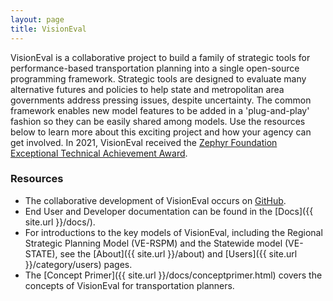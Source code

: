 ```yaml
---
layout: page
title: VisionEval
---
```



VisionEval is a collaborative project to build a family of strategic tools for performance-based transportation planning into a single open-source programming framework. Strategic tools are designed to evaluate many alternative futures and policies to help state and metropolitan area governments address pressing issues, despite uncertainty. The common framework enables new model features to be added in a 'plug-and-play' fashion so they can be easily shared among models. Use the resources below to learn more about this exciting project and how your agency can get involved. In 2021, VisionEval received the
<a href="https://zephyrtransport.org/technical-achievement-award/" target = "_blank">Zephyr Foundation Exceptional Technical Achievement Award</a>.

### Resources

- The collaborative development of VisionEval occurs on <a href="https://www.github.com/visioneval/VisionEval-Dev" target="_blank">GitHub</a>.
- End User and Developer documentation can be found in the [Docs]({{ site.url }}/docs/).
- For introductions to the key models of VisionEval, including the Regional Strategic Planning Model (VE-RSPM) and the Statewide model (VE-STATE), see the [About]({{ site.url }}/about) and [Users]({{ site.url }}/category/users) pages.
- The [Concept Primer]({{ site.url }}/docs/conceptprimer.html) covers the concepts of VisionEval for transportation planners.


<!-- ### Partner agencies -->

<!-- Sidebar contents set by sidebar.html, sidebar-nav-links.html, and custom-nav-links.html. Currently using custom-nav-links to get order of links set manually. -->

